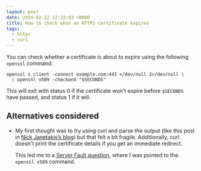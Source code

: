 ```yaml
---
layout: post
date: 2024-02-22 12:33:03 +0000
title: How to check when an HTTPS certificate expires
tags:
  - https
  - curl
---
```

You can check whether a certificate is about to expire using the following `openssl` command:

```shell
openssl s_client -connect example.com:443 </dev/null 2>/dev/null \
  | openssl x509 -checkend "$SECONDS"
```

This will exit with status 0 if the certificate won't expire before `$SECONDS` have passed, and status 1 if it will.

## Alternatives considered

*   My first thought was to try using curl and parse the output (like this post in [Nick Janetakis’s blog](https://nickjanetakis.com/blog/using-curl-to-check-an-ssl-certificate-expiration-date-and-details)) but that felt a bit fragile.
    Additionally, curl doesn't print the certificate details if you get an immediate redirect.

    This led me to a [Server Fault question](https://serverfault.com/q/700812/206273), where I was pointed to the `openssl x509` command.
